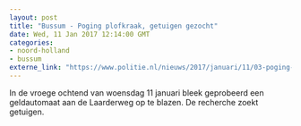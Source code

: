 ```yaml
---
layout: post
title: "Bussum - Poging plofkraak, getuigen gezocht"
date: Wed, 11 Jan 2017 12:14:00 GMT
categories: 
- noord-holland 
- bussum 
externe_link: "https://www.politie.nl/nieuws/2017/januari/11/03-poging-plofkraak-getuigen-gezocht.html"
---
```


In de vroege ochtend van woensdag 11 januari bleek geprobeerd een geldautomaat aan de Laarderweg op te blazen. De recherche zoekt getuigen.
